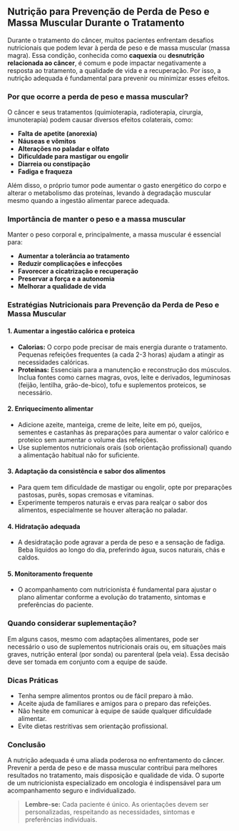 
## Nutrição para Prevenção de Perda de Peso e Massa Muscular Durante o Tratamento

Durante o tratamento do câncer, muitos pacientes enfrentam desafios nutricionais que podem levar à perda de peso e de massa muscular (massa magra). Essa condição, conhecida como **caquexia** ou **desnutrição relacionada ao câncer**, é comum e pode impactar negativamente a resposta ao tratamento, a qualidade de vida e a recuperação. Por isso, a nutrição adequada é fundamental para prevenir ou minimizar esses efeitos.

### Por que ocorre a perda de peso e massa muscular?

O câncer e seus tratamentos (quimioterapia, radioterapia, cirurgia, imunoterapia) podem causar diversos efeitos colaterais, como:

- **Falta de apetite (anorexia)**
- **Náuseas e vômitos**
- **Alterações no paladar e olfato**
- **Dificuldade para mastigar ou engolir**
- **Diarreia ou constipação**
- **Fadiga e fraqueza**

Além disso, o próprio tumor pode aumentar o gasto energético do corpo e alterar o metabolismo das proteínas, levando à degradação muscular mesmo quando a ingestão alimentar parece adequada.

### Importância de manter o peso e a massa muscular

Manter o peso corporal e, principalmente, a massa muscular é essencial para:

- **Aumentar a tolerância ao tratamento**
- **Reduzir complicações e infecções**
- **Favorecer a cicatrização e recuperação**
- **Preservar a força e a autonomia**
- **Melhorar a qualidade de vida**

### Estratégias Nutricionais para Prevenção da Perda de Peso e Massa Muscular

#### 1. **Aumentar a ingestão calórica e proteica**

- **Calorias:** O corpo pode precisar de mais energia durante o tratamento. Pequenas refeições frequentes (a cada 2-3 horas) ajudam a atingir as necessidades calóricas.
- **Proteínas:** Essenciais para a manutenção e reconstrução dos músculos. Inclua fontes como carnes magras, ovos, leite e derivados, leguminosas (feijão, lentilha, grão-de-bico), tofu e suplementos proteicos, se necessário.

#### 2. **Enriquecimento alimentar**

- Adicione azeite, manteiga, creme de leite, leite em pó, queijos, sementes e castanhas às preparações para aumentar o valor calórico e proteico sem aumentar o volume das refeições.
- Use suplementos nutricionais orais (sob orientação profissional) quando a alimentação habitual não for suficiente.

#### 3. **Adaptação da consistência e sabor dos alimentos**

- Para quem tem dificuldade de mastigar ou engolir, opte por preparações pastosas, purês, sopas cremosas e vitaminas.
- Experimente temperos naturais e ervas para realçar o sabor dos alimentos, especialmente se houver alteração no paladar.

#### 4. **Hidratação adequada**

- A desidratação pode agravar a perda de peso e a sensação de fadiga. Beba líquidos ao longo do dia, preferindo água, sucos naturais, chás e caldos.

#### 5. **Monitoramento frequente**

- O acompanhamento com nutricionista é fundamental para ajustar o plano alimentar conforme a evolução do tratamento, sintomas e preferências do paciente.

### Quando considerar suplementação?

Em alguns casos, mesmo com adaptações alimentares, pode ser necessário o uso de suplementos nutricionais orais ou, em situações mais graves, nutrição enteral (por sonda) ou parenteral (pela veia). Essa decisão deve ser tomada em conjunto com a equipe de saúde.

### Dicas Práticas

- Tenha sempre alimentos prontos ou de fácil preparo à mão.
- Aceite ajuda de familiares e amigos para o preparo das refeições.
- Não hesite em comunicar à equipe de saúde qualquer dificuldade alimentar.
- Evite dietas restritivas sem orientação profissional.

### Conclusão

A nutrição adequada é uma aliada poderosa no enfrentamento do câncer. Prevenir a perda de peso e de massa muscular contribui para melhores resultados no tratamento, mais disposição e qualidade de vida. O suporte de um nutricionista especializado em oncologia é indispensável para um acompanhamento seguro e individualizado.

> **Lembre-se:** Cada paciente é único. As orientações devem ser personalizadas, respeitando as necessidades, sintomas e preferências individuais.
```
